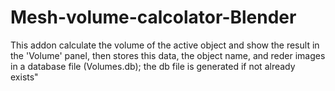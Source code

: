 # Mesh-volume-calcolator-Blender

This addon calculate the volume of the active object and show the result in the 'Volume' panel, then stores this data, the object name, and reder images in a database file (Volumes.db); the db file is generated if not already exists"
